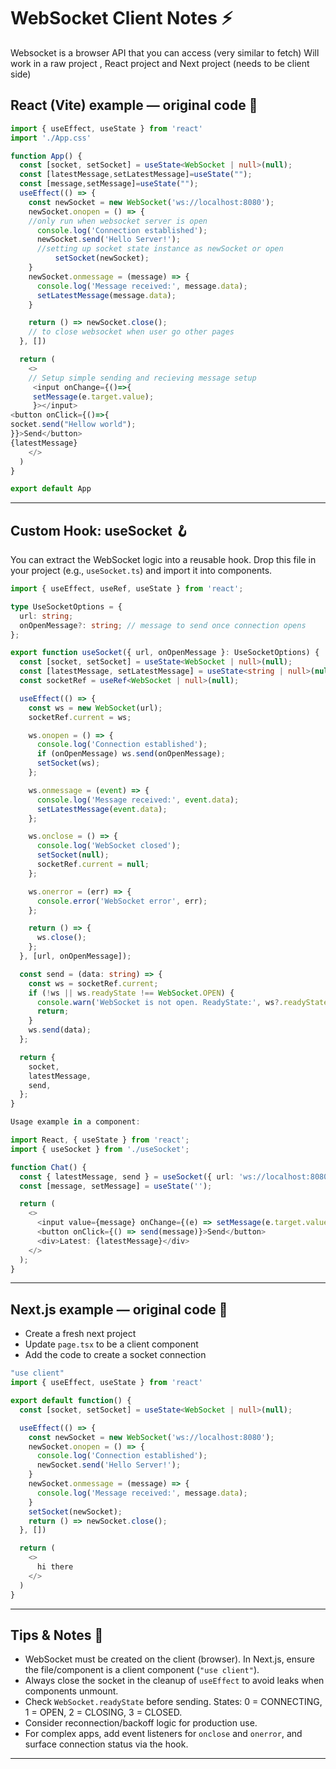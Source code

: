 # WebSocket Client Notes ⚡️
Websocket  is a browser API that you can access (very similar to fetch)
Will work in a raw project , React project and Next project (needs to be client side)
## React (Vite) example — original code  🧩

```ts
import { useEffect, useState } from 'react'
import './App.css'

function App() {
  const [socket, setSocket] = useState<WebSocket | null>(null);
  const [latestMessage,setLatestMessage]=useState("");
  const [message,setMessage]=useState("");
  useEffect(() => {
    const newSocket = new WebSocket('ws://localhost:8080');
    newSocket.onopen = () => {
    //only run when websocket server is open
      console.log('Connection established');
      newSocket.send('Hello Server!');
      //setting up socket state instance as newSocket or open
          setSocket(newSocket);
    }
    newSocket.onmessage = (message) => {
      console.log('Message received:', message.data);
      setLatestMessage(message.data);
    }

    return () => newSocket.close();
    // to close websocket when user go other pages
  }, [])

  return (
    <>
    // Setup simple sending and recieving message setup
     <input onChange={()=>{
     setMessage(e.target.value);
     }></input>
<button onClick={()=>{
socket.send("Hellow world");
}}>Send</button>
{latestMessage}
    </>
  )
}

export default App
```
---

## Custom Hook: useSocket 🪝

You can extract the WebSocket logic into a reusable hook. Drop this file in your project (e.g., `useSocket.ts`) and import it into components.


```ts
import { useEffect, useRef, useState } from 'react';

type UseSocketOptions = {
  url: string;
  onOpenMessage?: string; // message to send once connection opens
};

export function useSocket({ url, onOpenMessage }: UseSocketOptions) {
  const [socket, setSocket] = useState<WebSocket | null>(null);
  const [latestMessage, setLatestMessage] = useState<string | null>(null);
  const socketRef = useRef<WebSocket | null>(null);

  useEffect(() => {
    const ws = new WebSocket(url);
    socketRef.current = ws;

    ws.onopen = () => {
      console.log('Connection established');
      if (onOpenMessage) ws.send(onOpenMessage);
      setSocket(ws);
    };

    ws.onmessage = (event) => {
      console.log('Message received:', event.data);
      setLatestMessage(event.data);
    };

    ws.onclose = () => {
      console.log('WebSocket closed');
      setSocket(null);
      socketRef.current = null;
    };

    ws.onerror = (err) => {
      console.error('WebSocket error', err);
    };

    return () => {
      ws.close();
    };
  }, [url, onOpenMessage]);

  const send = (data: string) => {
    const ws = socketRef.current;
    if (!ws || ws.readyState !== WebSocket.OPEN) {
      console.warn('WebSocket is not open. ReadyState:', ws?.readyState);
      return;
    }
    ws.send(data);
  };

  return {
    socket,
    latestMessage,
    send,
  };
}

Usage example in a component:

import React, { useState } from 'react';
import { useSocket } from './useSocket';

function Chat() {
  const { latestMessage, send } = useSocket({ url: 'ws://localhost:8080', onOpenMessage: 'Hello Server!' });
  const [message, setMessage] = useState('');

  return (
    <>
      <input value={message} onChange={(e) => setMessage(e.target.value)} />
      <button onClick={() => send(message)}>Send</button>
      <div>Latest: {latestMessage}</div>
    </>
  );
}
```
---

## Next.js example — original code  🚀
- Create a fresh next project
- Update `page.tsx` to be a client component
- Add the code to create a socket connection
```ts
"use client"
import { useEffect, useState } from 'react'

export default function() {
  const [socket, setSocket] = useState<WebSocket | null>(null);

  useEffect(() => {
    const newSocket = new WebSocket('ws://localhost:8080');
    newSocket.onopen = () => {
      console.log('Connection established');
      newSocket.send('Hello Server!');
    }
    newSocket.onmessage = (message) => {
      console.log('Message received:', message.data);
    }
    setSocket(newSocket);
    return () => newSocket.close();
  }, [])

  return (
    <>
      hi there
    </>
  )
}
```
---

## Tips & Notes 📝
- WebSocket must be created on the client (browser). In Next.js, ensure the file/component is a client component (`"use client"`).
- Always close the socket in the cleanup of `useEffect` to avoid leaks when components unmount.
- Check `WebSocket.readyState` before sending. States: 0 = CONNECTING, 1 = OPEN, 2 = CLOSING, 3 = CLOSED.
- Consider reconnection/backoff logic for production use.
- For complex apps, add event listeners for `onclose` and `onerror`, and surface connection status via the hook.

---
